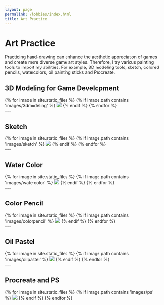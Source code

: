 ```yaml
---
layout: page
permalink: /hobbies/index.html
title: Art Practice
---
```


# Art Practice

Practicing hand-drawing can enhance the aesthetic appreciation of games and create more diverse game art styles. Therefore, I try various painting tools to import my abilities. For example, 3D modeling tools, sketch, colored pencils, watercolors, oil painting sticks and Procreate.

## 3D Modeling for Game Development

<div class="third">
{% for image in site.static_files %}
    {% if image.path contains 'images/3dmodeling' %}
        <img src="{{ site.baseurl }}{{ image.path }}" >
    {% endif %}
{% endfor %}
</div>
---

## Sketch

<div class="third">
{% for image in site.static_files %}
    {% if image.path contains 'images/sketch' %}
        <img src="{{ site.baseurl }}{{ image.path }}" >
    {% endif %}
{% endfor %}
</div>
---

## Water Color

<div class="third">
{% for image in site.static_files %}
    {% if image.path contains 'images/watercolor' %}
        <img src="{{ site.baseurl }}{{ image.path }}" >
    {% endif %}
{% endfor %}
</div>
---

## Color Pencil

<div class="third">
{% for image in site.static_files %}
    {% if image.path contains 'images/colorpencil' %}
        <img src="{{ site.baseurl }}{{ image.path }}" >
    {% endif %}
{% endfor %}
</div>
---

## Oil Pastel

<div class="third">
{% for image in site.static_files %}
    {% if image.path contains 'images/oilpastel' %}
        <img src="{{ site.baseurl }}{{ image.path }}" >
    {% endif %}
{% endfor %}
</div>
---

## Procreate and PS

<div class="third">
{% for image in site.static_files %}
    {% if image.path contains 'images/ps' %}
        <img src="{{ site.baseurl }}{{ image.path }}" >
    {% endif %}
{% endfor %}
</div>
